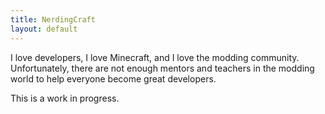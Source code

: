 ```yaml
---
title: NerdingCraft
layout: default
---
```


I love developers, I love Minecraft, and I love the modding
community. Unfortunately, there are not enough mentors and teachers in
the modding world to help everyone become great developers.

This is a work in progress.
